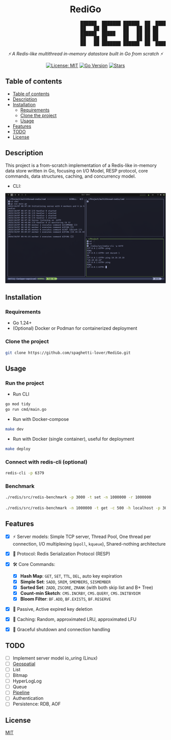 <h1 align="center">RediGo</h1>

<p align="center">
<pre>
                            ██████  ███████ ██████  ██  ██████   ██████
                            ██   ██ ██      ██   ██ ██ ██       ██    ██
                            ██████  █████   ██   ██ ██ ██   ███ ██    ██
                            ██   ██ ██      ██   ██ ██ ██    ██ ██    ██
                            ██   ██ ███████ ██████  ██  ██████   ██████
</pre>
</p>

<p align="center">
  <em>⚡ A Redis-like multithread in-memory datastore built in Go from scratch ⚡</em>
</p>

<div align="center">

[![License: MIT](https://img.shields.io/badge/License-MIT-yellow.svg)](https://opensource.org/licenses/MIT)
[![Go Version](https://img.shields.io/badge/Go-1.22+-00ADD8.svg)](https://golang.org)
[![Stars](https://img.shields.io/github/stars/spaghetti-lover/RediGo?style=social)](https://github.com/spaghetti-lover/RediGo/stargazers)

</div>

<a name="table-of-contents"></a>

## Table of contents

- [Table of contents](#table-of-contents)
- [Description](#description)
- [Installation](#installation)
  - [Requirements](#requirements)
  - [Clone the project](#clone-the-project)
  - [Usage](#usage)
- [Features](#features)
- [TODO](#todo)
- [License](#license)

<a name="description"></a>

## Description

This project is a from-scratch implementation of a Redis-like in-memory data store written in Go, focusing on I/O Model, RESP protocol, core commands, data structures, caching, and concurrency model.

- CLI:
<img src="docs/demo.png" alt="Screenshot of demo" />
<!-- - UI:
  <img src="docs/ui.png" alt="Screenshot of UI" /> -->

<a name="installation"></a>

## Installation

<a name="requirements"></a>

### Requirements

- Go 1.24+
- (Optional) Docker or Podman for containerized deployment

<a name="clone-the-project"></a>

### Clone the project

```bash
git clone https://github.com/spaghetti-lover/RediGo.git
```

<a name="usage"></a>

## Usage

### Run the project

- Run CLI

```bash
go mod tidy
go run cmd/main.go
```

- Run with Docker-compose

```bash
make dev
```

- Run with Docker (single container), useful for deployment

```bash
make deploy
```

### Connect with redis-cli (optional)

```bash
redis-cli -p 6379
```

### Benchmark

```bash
./redis/src/redis-benchmark -p 3000 -t set -n 1000000 -r 1000000

./redis/src/redis-benchmark -n 1000000 -t get -c 500 -h localhost -p 3000 -r 1000000 --threads 3
```

<a name="features"></a>

## Features

- [x] ⚡ Server models: Simple TCP server, Thread Pool, One thread per connection, I/O multiplexing (`epoll`, `kqueue`), Shared-nothing architecture

- [x] 🔗 Protocol: Redis Serialization Protocol (RESP)

- [x] 🛠️ Core Commands:

  - [x] **Hash Map**: `GET`, `SET`, `TTL`, `DEL`, auto key expiration
  - [x] **Simple Set**: `SADD`, `SREM`, `SMEMBERS`, `SISMEMBER`
  - [x] **Sorted Set**: `ZADD`, `ZSCORE`, `ZRANK` (with both skip list and B+ Tree)
  - [x] **Count-min Sketch**: `CMS.INCRBY`, `CMS.QUERY`, `CMS.INITBYDIM`
  - [x] **Bloom Filter**: `BF.ADD`, `BF.EXISTS`, `BF.RESERVE`

- [x] 🔑 Passive, Active expired key deletion

- [x] 🧹 Caching: Random, approximated LRU, approximated LFU

- [x] 🧵 Graceful shutdown and connection handling

<a name="todo"></a>

## TODO

- [ ] Implement server model io_uring (Linux)
- [ ] [Geospatial](https://redis.io/docs/latest/develop/data-types/geospatial/)
- [ ] List
- [ ] Bitmap
- [ ] HyperLogLog
- [ ] Queue
- [ ] [Pipeline](https://redis.io/docs/latest/develop/using-commands/pipelining/)
- [ ] Authentication
- [ ] Persistence: RDB, AOF

<a name="license"></a>

## License

[MIT](https://choosealicense.com/licenses/mit/)

